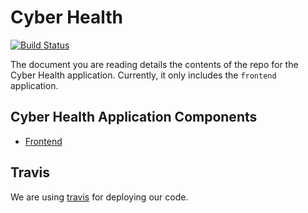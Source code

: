 # Cyber Health

[![Build Status](https://travis-ci.org/WeAreSnook/cyber-health-frontend.svg?branch=feature%2Funit_tests)](https://travis-ci.org/WeAreSnook/cyber-health-frontend)

The document you are reading details the contents of the repo for the Cyber Health application. Currently, it only includes the `frontend` application.

## Cyber Health Application Components

* [Frontend](frontend/README.MD)

## Travis

We are using [travis](TRAVIS.MD) for deploying our code.
